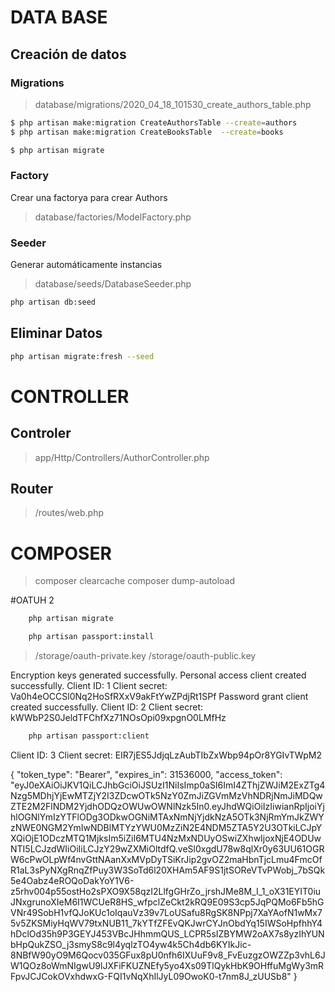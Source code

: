 # DATA BASE

## Creación de datos
### Migrations
> database/migrations/2020_04_18_101530_create_authors_table.php
````bash
$ php artisan make:migration CreateAuthorsTable --create=authors
$ php artisan make:migration CreateBooksTable  --create=books
````
````bash
$ php artisan migrate
````

### Factory
Crear una factorya para crear Authors
> database/factories/ModelFactory.php


### Seeder
Generar automáticamente instancias
> database/seeds/DatabaseSeeder.php

````bash
php artisan db:seed
````

## Eliminar Datos
````bash
php artisan migrate:fresh --seed
````

# CONTROLLER

## Controler
> app/Http/Controllers/AuthorController.php

## Router
> /routes/web.php


# COMPOSER

> composer clearcache
> composer dump-autoload
>

#OATUH 2
````bash
    php artisan migrate
````

````bash
    php artisan passport:install
````
> /storage/oauth-private.key
> /storage/oauth-public.key

Encryption keys generated successfully.
Personal access client created successfully.
Client ID: 1
Client secret: Va0h4eOCCSl0Nq2HoSfRXxV9akFtYwZPdjRt1SPf
Password grant client created successfully.
Client ID: 2
Client secret: kWWbP2S0JeldTFChfXz71NOsOpi09xpgnO0LMfHz




````bash
    php artisan passport:client
````
Client ID: 3
Client secret: EIR7jES5JdjqLzAubTIbZxWbp94pOr8YGIvTWpM2


{
    "token_type": "Bearer",
    "expires_in": 31536000,
    "access_token": "eyJ0eXAiOiJKV1QiLCJhbGciOiJSUzI1NiIsImp0aSI6ImI4ZThjZWJiM2ExZTg4Nzg5MDhjYjEwMTZjY2I3ZDcwOTk5NzY0ZmJiZGVmMzVhNDRjNmJiMDQwZTE2M2FlNDM2YjdhODQzOWUwOWNlNzk5In0.eyJhdWQiOiIzIiwianRpIjoiYjhlOGNlYmIzYTFlODg3ODkwOGNiMTAxNmNjYjdkNzA5OTk3NjRmYmJkZWYzNWE0NGM2YmIwNDBlMTYzYWU0MzZiN2E4NDM5ZTA5Y2U3OTkiLCJpYXQiOjE1ODczMTQ1MjksIm5iZiI6MTU4NzMxNDUyOSwiZXhwIjoxNjE4ODUwNTI5LCJzdWIiOiIiLCJzY29wZXMiOltdfQ.veSl0xgdU78w8qlXr0y63UU61OGRW6cPwOLpWf4nvGttNAanXxMVpDyTSiKrJip2gvOZ2maHbnTjcLmu4FmcOfR1aL3sPyNXgRnqZfPuy3W3SoTd6l20XHAm5AF9S1jtSOReVTvPWobj_7bSQk5e4Oabz4eROQoDakYoY1V6-z5rhv004p55ostHo2sPXO9X58qzI2LlfgGHrZo_jrshJMe8M_I_1_oX31EYIT0iuJNxgrunoXIeM6I1WCUeR8HS_wfpclZeCkt2kRQ9E09S3cp5JqPQMo6Fb5hGVNr49SobH1vfQJoKUc1oIqauVz39v7LoUSafu8RgSK8NPpj7XaYAofN1wMx75v5ZKSMiyHqWV79txNUB11_7kYTfZFEvQKJwrCYJnObdYq15IWSoHpfhhY4hDclOd35h9P3GEYJ453VBcJHhmmQUS_LCPR5sIZBYMW2oAX7s8yzIhYUNbHpQukZSO_j3smyS8c9l4yqlzTO4yw4k5Ch4db6KYIkJic-8NBfW90yO9M6Qocv035GFux8pU0nfh6IXUuF9v8_FvEuzgzOWZZp3vhL6JW1QOz8oWmNIgwU9lJXFiFKUZNEfy5yo4Xs09TlQykHbK9OHffuMgWy3mRFpvJCJCokOVxhdwxG-FQI1vNqXhIlJyL09OwoK0-t7nm8J_zUUSb8"
}

